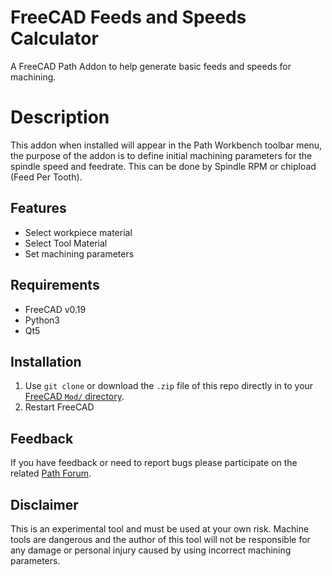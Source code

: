 # FreeCAD Feeds and Speeds Calculator
A FreeCAD Path Addon to help generate basic feeds and speeds for machining.  

# Description
This addon when installed will appear in the Path Workbench toolbar menu, the purpose of the addon is to define initial machining parameters
for the spindle speed and feedrate. This can be done by Spindle RPM or chipload (Feed Per Tooth).

## Features
* Select workpiece material
* Select Tool Material
* Set machining parameters

## Requirements
* FreeCAD v0.19  
* Python3  
* Qt5

## Installation
1. Use `git clone` or download the `.zip` file of this repo directly in to your [FreeCAD `Mod/` directory](https://www.freecadweb.org/wiki/Installing_more_workbenches).  
2. Restart FreeCAD 

## Feedback  
If you have feedback or need to report bugs please participate on the related [Path Forum](https://forum.freecadweb.org/viewforum.php?f=15). 

## Disclaimer
This is an experimental tool and must be used at your own risk. Machine tools are dangerous and the author of this tool will not be responsible for any 
damage or personal injury caused by using incorrect machining parameters.
